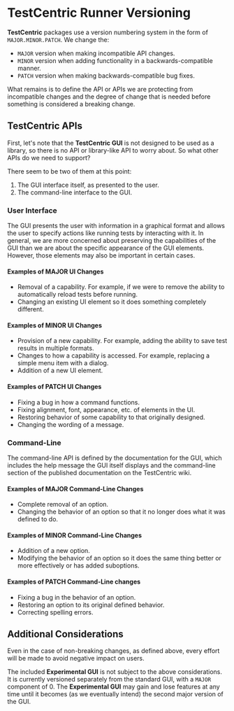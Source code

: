 # TestCentric Runner Versioning

**TestCentric** packages use a version numbering system in the form of `MAJOR.MINOR.PATCH`. We change the:

- `MAJOR` version when making incompatible API changes.
- `MINOR` version when adding functionality in a backwards-compatible manner.
- `PATCH` version when making backwards-compatible bug fixes.

What remains is to define the API or APIs we are protecting from incompatible changes and the degree of change that is needed before something is considered a breaking change.

## TestCentric APIs

First, let's note that the **TestCentric GUI** is not designed to be used as a library, so there is no API or library-like API to worry about. So what other APIs do we need to support? 

There seem to be two of them at this point:

1. The GUI interface itself, as presented to the user.
2. The command-line interface to the GUI.

### User Interface

The GUI presents the user with information in a graphical format and allows the user to specify actions like running tests by interacting with it. In general, we are more concerned about preserving the capabilities of the GUI than we are about the specific appearance of the GUI elements. However, those elements may also be important in certain cases.

#### Examples of MAJOR UI Changes

- Removal of a capability. For example, if we were to remove the ability to automatically reload tests before running.
- Changing an existing UI element so it does something completely different.

#### Examples of MINOR UI Changes

- Provision of a new capability. For example, adding the ability to save test results in multiple formats.
- Changes to how a capability is accessed. For example, replacing a simple menu item with a dialog.
- Addition of a new UI element.

#### Examples of PATCH UI Changes

- Fixing a bug in how a command functions.
- Fixing alignment, font, appearance, etc. of elements in the UI.
- Restoring behavior of some capability to that originally designed.
- Changing the wording of a message.

### Command-Line

The command-line API is defined by the documentation for the GUI, which includes the help message the GUI itself displays and the command-line section of the published documentation on the TestCentric wiki.

#### Examples of MAJOR Command-Line Changes

- Complete removal of an option.
- Changing the behavior of an option so that it no longer does what it was defined to do.

#### Examples of MINOR Command-Line Changes

- Addition of a new option.
- Modifying the behavior of an option so it does the same thing better or more effectively or has added suboptions.

#### Examples of PATCH Command-Line changes
- Fixing a bug in the behavior of an option.
- Restoring an option to its original defined behavior.
- Correcting spelling errors.


## Additional Considerations

Even in the case of non-breaking changes, as defined above, every effort will be made to avoid negative impact on users.

The included **Experimental GUI** is not subject to the above considerations. It is currently versioned separately from the standard GUI, with a `MAJOR` component of 0. The **Experimental GUI** may gain and lose features at any time until it becomes (as we eventually intend) the second major version of the GUI.
